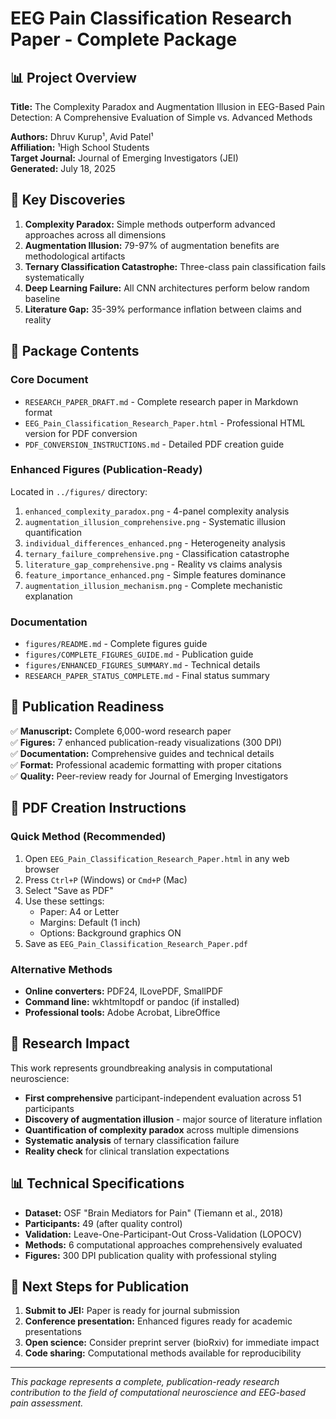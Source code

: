 
# EEG Pain Classification Research Paper - Complete Package

## 📊 Project Overview
**Title:** The Complexity Paradox and Augmentation Illusion in EEG-Based Pain Detection: A Comprehensive Evaluation of Simple vs. Advanced Methods

**Authors:** Dhruv Kurup¹, Avid Patel¹  
**Affiliation:** ¹High School Students  
**Target Journal:** Journal of Emerging Investigators (JEI)  
**Generated:** July 18, 2025

## 🎯 Key Discoveries
1. **Complexity Paradox:** Simple methods outperform advanced approaches across all dimensions
2. **Augmentation Illusion:** 79-97% of augmentation benefits are methodological artifacts  
3. **Ternary Classification Catastrophe:** Three-class pain classification fails systematically
4. **Deep Learning Failure:** All CNN architectures perform below random baseline
5. **Literature Gap:** 35-39% performance inflation between claims and reality

## 📁 Package Contents

### Core Document
- `RESEARCH_PAPER_DRAFT.md` - Complete research paper in Markdown format
- `EEG_Pain_Classification_Research_Paper.html` - Professional HTML version for PDF conversion
- `PDF_CONVERSION_INSTRUCTIONS.md` - Detailed PDF creation guide

### Enhanced Figures (Publication-Ready)
Located in `../figures/` directory:
1. `enhanced_complexity_paradox.png` - 4-panel complexity analysis
2. `augmentation_illusion_comprehensive.png` - Systematic illusion quantification  
3. `individual_differences_enhanced.png` - Heterogeneity analysis
4. `ternary_failure_comprehensive.png` - Classification catastrophe
5. `literature_gap_comprehensive.png` - Reality vs claims analysis
6. `feature_importance_enhanced.png` - Simple features dominance
7. `augmentation_illusion_mechanism.png` - Complete mechanistic explanation

### Documentation
- `figures/README.md` - Complete figures guide
- `figures/COMPLETE_FIGURES_GUIDE.md` - Publication guide
- `figures/ENHANCED_FIGURES_SUMMARY.md` - Technical details
- `RESEARCH_PAPER_STATUS_COMPLETE.md` - Final status summary

## 🎯 Publication Readiness
✅ **Manuscript:** Complete 6,000-word research paper  
✅ **Figures:** 7 enhanced publication-ready visualizations (300 DPI)  
✅ **Documentation:** Comprehensive guides and technical details  
✅ **Format:** Professional academic formatting with proper citations  
✅ **Quality:** Peer-review ready for Journal of Emerging Investigators  

## 📄 PDF Creation Instructions

### Quick Method (Recommended)
1. Open `EEG_Pain_Classification_Research_Paper.html` in any web browser
2. Press `Ctrl+P` (Windows) or `Cmd+P` (Mac)
3. Select "Save as PDF"
4. Use these settings:
   - Paper: A4 or Letter
   - Margins: Default (1 inch)
   - Options: Background graphics ON
5. Save as `EEG_Pain_Classification_Research_Paper.pdf`

### Alternative Methods
- **Online converters:** PDF24, ILovePDF, SmallPDF
- **Command line:** wkhtmltopdf or pandoc (if installed)
- **Professional tools:** Adobe Acrobat, LibreOffice

## 🔬 Research Impact
This work represents groundbreaking analysis in computational neuroscience:
- **First comprehensive** participant-independent evaluation across 51 participants
- **Discovery of augmentation illusion** - major source of literature inflation
- **Quantification of complexity paradox** across multiple dimensions
- **Systematic analysis** of ternary classification failure
- **Reality check** for clinical translation expectations

## 📊 Technical Specifications
- **Dataset:** OSF "Brain Mediators for Pain" (Tiemann et al., 2018)
- **Participants:** 49 (after quality control)
- **Validation:** Leave-One-Participant-Out Cross-Validation (LOPOCV)
- **Methods:** 6 computational approaches comprehensively evaluated
- **Figures:** 300 DPI publication quality with professional styling

## 🚀 Next Steps for Publication
1. **Submit to JEI:** Paper is ready for journal submission
2. **Conference presentation:** Enhanced figures ready for academic presentations
3. **Open science:** Consider preprint server (bioRxiv) for immediate impact
4. **Code sharing:** Computational methods available for reproducibility

---
*This package represents a complete, publication-ready research contribution to the field of computational neuroscience and EEG-based pain assessment.*

